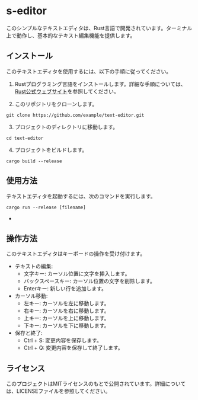 # s-editor

このシンプルなテキストエディタは、Rust言語で開発されています。ターミナル上で動作し、基本的なテキスト編集機能を提供します。

## インストール
このテキストエディタを使用するには、以下の手順に従ってください。

1. Rustプログラミング言語をインストールします。詳細な手順については、[Rust公式ウェブサイト](https://www.rust-lang.org/tools/install)を参照してください。

2. このリポジトリをクローンします。  
```shell
git clone https://github.com/example/text-editor.git
```

3. プロジェクトのディレクトリに移動します。
```shell
cd text-editor
```
4. プロジェクトをビルドします。
```shell
cargo build --release
```

## 使用方法
テキストエディタを起動するには、次のコマンドを実行します。
```shell
cargo run --release [filename]
```
* [filename]: 編集するテキストファイルのパス。省略すると新しいファイルが作成されます。

## 操作方法
このテキストエディタはキーボードの操作を受け付けます。

* テキストの編集:
    * 文字キー: カーソル位置に文字を挿入します。
    * バックスペースキー: カーソル位置の文字を削除します。
    * Enterキー: 新しい行を追加します。
* カーソル移動:
    * 左キー: カーソルを左に移動します。
    * 右キー: カーソルを右に移動します。
    * 上キー: カーソルを上に移動します。
    * 下キー: カーソルを下に移動します。
* 保存と終了:
    * Ctrl + S: 変更内容を保存します。
    * Ctrl + Q: 変更内容を保存して終了します。

## ライセンス
このプロジェクトはMITライセンスのもとで公開されています。詳細については、LICENSEファイルを参照してください。


